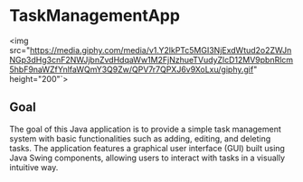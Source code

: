 # TaskManagementApp

<img src="https://media.giphy.com/media/v1.Y2lkPTc5MGI3NjExdWtud2o2ZWJnNGp3dHg3cnF2NWJjbnZvdHdqaWw1M2FjNzhueTVudyZlcD12MV9pbnRlcm5hbF9naWZfYnlfaWQmY3Q9Zw/QPV7r7QPXJ6v9XoLxu/giphy.gif" height="200"`>
## Goal
The goal of this Java application is to provide a simple task management system with basic functionalities such as adding, editing, and deleting tasks. The application features a graphical user interface (GUI) built using Java Swing components, allowing users to interact with tasks in a visually intuitive way.

